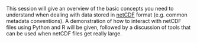 This session will give an overview of the basic concepts you need to understand when dealing with data stored in [netCDF][netCDF] format (e.g. common metadata conventions). A demonstration of how to interact with netCDF files using Python and R will be given, followed by a discussion of tools that can be used when netCDF files get really large.

[netCDF]: https://en.wikipedia.org/wiki/NetCDF
